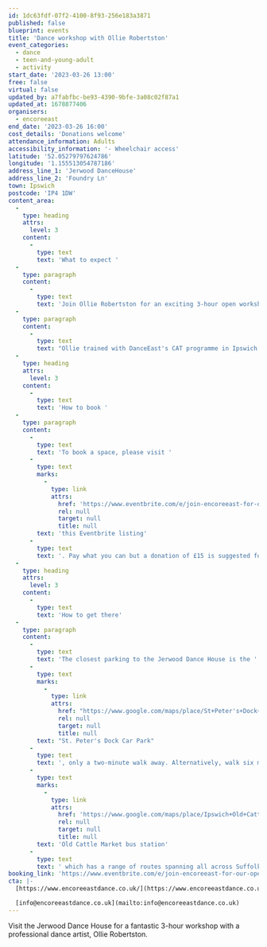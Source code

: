 ```yaml
---
id: 1dc63fdf-07f2-4100-8f93-256e183a3871
published: false
blueprint: events
title: 'Dance workshop with Ollie Robertston'
event_categories:
  - dance
  - teen-and-young-adult
  - activity
start_date: '2023-03-26 13:00'
free: false
virtual: false
updated_by: a7fabfbc-be93-4390-9bfe-3a08c02f87a1
updated_at: 1678877406
organisers:
  - encoreeast
end_date: '2023-03-26 16:00'
cost_details: 'Donations welcome'
attendance_information: Adults
accessibility_information: '- Wheelchair access'
latitude: '52.05279797624786'
longitude: '1.155513054787186'
address_line_1: 'Jerwood DanceHouse'
address_line_2: 'Foundry Ln'
town: Ipswich
postcode: 'IP4 1DW'
content_area:
  -
    type: heading
    attrs:
      level: 3
    content:
      -
        type: text
        text: 'What to expect '
  -
    type: paragraph
    content:
      -
        type: text
        text: 'Join Ollie Robertston for an exciting 3-hour open workshop, finding more about dance and trying out some fun moves yourself!'
  -
    type: paragraph
    content:
      -
        type: text
        text: "Ollie trained with DanceEast's CAT programme in Ipswich before going to Northern School of Contemporary Dance in Leeds and graduating with a First Class Honours degree and went on to complete an MA with Distinction. He has developed his own movement language of release inspired floor work and worked with Brighton-based dance company James Wilton Dance for the last couple of years. "
  -
    type: heading
    attrs:
      level: 3
    content:
      -
        type: text
        text: 'How to book '
  -
    type: paragraph
    content:
      -
        type: text
        text: 'To book a space, please visit '
      -
        type: text
        marks:
          -
            type: link
            attrs:
              href: 'https://www.eventbrite.com/e/join-encoreeast-for-our-open-workshop-with-ollie-robertson-tickets-562077287297'
              rel: null
              target: null
              title: null
        text: 'this Eventbrite listing'
      -
        type: text
        text: '. Pay what you can but a donation of £15 is suggested for those that are able to support. '
  -
    type: heading
    attrs:
      level: 3
    content:
      -
        type: text
        text: 'How to get there'
  -
    type: paragraph
    content:
      -
        type: text
        text: 'The closest parking to the Jerwood Dance House is the '
      -
        type: text
        marks:
          -
            type: link
            attrs:
              href: "https://www.google.com/maps/place/St+Peter's+Dock+Car+Park/@52.0527079,1.1546055,17.83z/data=!4m14!1m7!3m6!1s0x47d9a02eaf0e1c2d:0xb6bfac416cd7440a!2sDanceEast!8m2!3d52.0527195!4d1.1554997!16s%2Fg%2F1td17335!3m5!1s0x47d9a02ebd54c7a1:0xeb0a43216f8c400b!8m2!3d52.0523796!4d1.1539305!16s%2Fg%2F11g9q64x5g"
              rel: null
              target: null
              title: null
        text: "St. Peter's Dock Car Park"
      -
        type: text
        text: ', only a two-minute walk away. Alternatively, walk six minutes to the '
      -
        type: text
        marks:
          -
            type: link
            attrs:
              href: 'https://www.google.com/maps/place/Ipswich+Old+Cattle+Market+bus+station/@52.0556549,1.1527819,17z/data=!3m1!4b1!4m6!3m5!1s0x47d9a02c8784159f:0x926e1f3e209fdcf7!8m2!3d52.0556549!4d1.1549706!16s%2Fm%2F063z_hl'
              rel: null
              target: null
              title: null
        text: 'Old Cattle Market bus station'
      -
        type: text
        text: ' which has a range of routes spanning all across Suffolk. '
booking_link: 'https://www.eventbrite.com/e/join-encoreeast-for-our-open-workshop-with-ollie-robertson-tickets-562077287297'
cta: |-
  [https://www.encoreeastdance.co.uk/](https://www.encoreeastdance.co.uk/)

  [info@encoreeastdance.co.uk](mailto:info@encoreeastdance.co.uk)
---
```

Visit the Jerwood Dance House for a fantastic 3-hour workshop with a professional dance artist, Ollie Robertston.